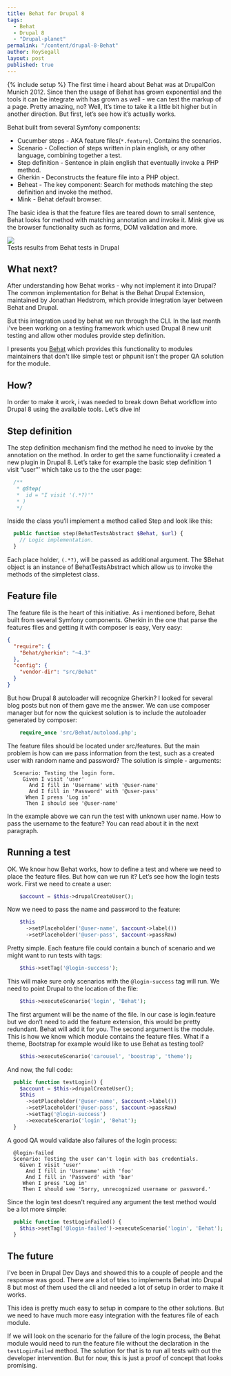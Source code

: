 ```yaml
---
title: Behat for Drupal 8
tags:
  - Behat
  - Drupal 8
  - "Drupal-planet"
permalink: "/content/drupal-8-Behat"
author: RoySegall
layout: post
published: true
---
```


{% include setup %}
The first time i heard about Behat was at DrupalCon Munich 2012. Since then the
usage of Behat has grown exponential and the tools it can be integrate with has
grown as well - we can test the markup of a page. Pretty amazing, no? Well, It’s
 time to take it a little bit higher but in another direction. But first, let’s
 see how it’s actually works.
 
Behat built from several Symfony components:

  - Cucumber steps - AKA feature files(`*.feature`). Contains the scenarios.
  - Scenario - Collection of steps written in plain english, or any other
    language, combining together a test.
  - Step definition - Sentence in plain english that eventually invoke a PHP 
    method.
  - Gherkin - Deconstructs the feature file into a PHP object.
  - Beheat - The key component: Search for methods matching the step definition
    and invoke the method.
  - Mink - Behat default browser.

The basic idea is that the feature files are teared down to small sentence,
Behat looks for method with matching annotation and invoke it. Mink give us the
browser functionality such as forms, DOM validation and more.

<div class="thumbnail">
  <img src="{{BASE_PATH}}/assets/images/posts/behat-drupal8/test_results.png">
  <div class="caption">Tests results from Behat tests in Drupal</div>
</div>

<!-- more -->

## What next?

After understanding how Behat works - why not implement it into Drupal? The
common implementation for Behat is the Behat Drupal Extension, maintained by
Jonathan Hedstrom, which provide integration layer between Behat and Drupal.

But this integration used by behat we run through the CLI. In the last
month i've been working on a testing framework which used Drupal 8 new 
unit testing and allow other modules provide step definition.

I presents you [Behat](https://github.com/RoySegall/behat) which provides
this functionality to modules maintainers that don't like simple test or phpunit
isn't the proper QA solution for the module.

## How?

In order to make it work, i was needed to break down Behat workflow into Drupal
8 using the available tools. Let’s dive in!

## Step definition

The step definition mechanism find the method he need to invoke by the
annotation on the method. In order to get the same functionality i created a
new plugin in Drupal 8. Let’s take for example the basic step definition
‘I visit “user”’ which take us to the the user page:

```php
  /**
   * @Step(
   *  id = "I visit '(.*?)'"
   * )
   */
```

Inside the class you’ll implement a method called Step and look like this:

```php
  public function step(BehatTestsAbstract $Behat, $url) {
    // Logic implementation.
  }
```
Each place holder, `(.*?)`, will be passed as additional argument. The $Behat 
object is an instance of BehatTestsAbstract which allow us to invoke the methods 
of the simpletest class.

## Feature file

The feature file is the heart of this initiative. As i mentioned before, Behat
built from several Symfony components. Gherkin in the one that parse the
features files and getting it with composer is easy, Very easy:

```json
{
  "require": {
    "Behat/gherkin": "~4.3"
  },
  "config": {
    "vendor-dir": "src/Behat"
  }
}
```

But how Drupal 8 autoloader will recognize Gherkin? I looked for several blog 
posts but non of them gave me the answer. We can use composer manager but for 
now the quickest solution is to include the autoloader generated by composer:

```php
	require_once 'src/Behat/autoload.php';
```

The feature files should be located under src/features. But the main problem is
how can we pass information from the test, such as a created user with random
name and password? The solution is simple - arguments:

```cucumber
  Scenario: Testing the login form.
     Given I visit 'user'
       And I fill in 'Username' with '@user-name'
       And I fill in 'Password' with '@user-pass'
      When I press 'Log in'
      Then I should see '@user-name'
```

In the example above we can run the test with unknown user name. How to pass the
 username to the feature? You can read about it in the next paragraph. 

## Running a test

OK. We know how Behat works, how to define a test and where we need to place the
feature files. But how can we run it? Let’s see how the login tests work. First
we need to create a user:
	
```php
  	$account = $this->drupalCreateUser();
```

Now we need to pass the name and password to the feature:

```php
    $this
      ->setPlaceholder('@user-name', $account->label())
      ->setPlaceholder('@user-pass', $account->passRaw)
```

Pretty simple. Each feature file could contain a bunch of scenario and we might
want to run tests with tags:

```php
	$this->setTag('@login-success');
```

This will make sure only scenarios with the `@login-success` tag will run. We
need to point Drupal to the location of the file:

```php
	$this->executeScenario('login', 'Behat');
```

The first argument will be the name of the file. In our case is login.feature
but we don’t need to add the feature extension, this would be pretty redundant.
Behat will add it for you. The second argument is the module. This is how we
know which module contains the feature files. What if a theme, Bootstrap for
example would like to use Behat as testing tool?

```php
	$this->executeScenario('carousel', 'boostrap', 'theme');
```

And now, the full code:

```php
  public function testLogin() {
    $account = $this->drupalCreateUser();
    $this
      ->setPlaceholder('@user-name', $account->label())
      ->setPlaceholder('@user-pass', $account->passRaw)
      ->setTag('@login-success')
      ->executeScenario('login', 'Behat');
  }
```

A good QA would validate also failures of the login process:

```cucumber
  @login-failed
  Scenario: Testing the user can't login with bas credentials.
    Given I visit 'user'
      And I fill in 'Username' with 'foo'
      And I fill in 'Password' with 'bar'
     When I press 'Log in'
     Then I should see 'Sorry, unrecognized username or password.'
```

Since the login test doesn't required any argument the test method would be a
lot more simple:

```php
  public function testLoginFailed() {
    $this->setTag('@login-failed')->executeScenario('login', 'Behat');
  }
```

## The future
I've been in Drupal Dev Days and showed this to a couple of people and the
response was good. There are a lot of tries to implements Behat into Drupal 8
but most of them used the cli and needed a lot of setup in order to make it
works.

This idea is pretty much easy to setup in compare to the other solutions. But
we need to have much more easy integration with the features file of each module.

If we will look on the scenario for the failure of the login process, the Behat
module would need to run the feature file without the declaration in the
`testLoginFailed` method. The solution for that is to run all tests with out
the developer intervention. But for now, this is just a proof of concept that
looks promising.
